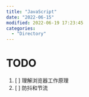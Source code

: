 ```yaml
---
title: "JavaScript"
date: "2022-06-15"
modified: 2022-06-19 17:23:45
categories:
  - "Directory"
---
```


# TODO

1. [ ] 理解浏览器工作原理
2. [ ] 防抖和节流
